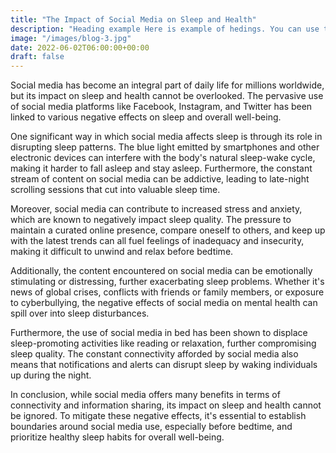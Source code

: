 ```yaml
---
title: "The Impact of Social Media on Sleep and Health"
description: "Heading example Here is example of hedings. You can use this heading by following markdownify rules."
image: "/images/blog-3.jpg"
date: 2022-06-02T06:00:00+00:00
draft: false
---
```


Social media has become an integral part of daily life for millions worldwide, but its impact on sleep and health cannot be overlooked. The pervasive use of social media platforms like Facebook, Instagram, and Twitter has been linked to various negative effects on sleep and overall well-being.

One significant way in which social media affects sleep is through its role in disrupting sleep patterns. The blue light emitted by smartphones and other electronic devices can interfere with the body's natural sleep-wake cycle, making it harder to fall asleep and stay asleep. Furthermore, the constant stream of content on social media can be addictive, leading to late-night scrolling sessions that cut into valuable sleep time.

Moreover, social media can contribute to increased stress and anxiety, which are known to negatively impact sleep quality. The pressure to maintain a curated online presence, compare oneself to others, and keep up with the latest trends can all fuel feelings of inadequacy and insecurity, making it difficult to unwind and relax before bedtime.

Additionally, the content encountered on social media can be emotionally stimulating or distressing, further exacerbating sleep problems. Whether it's news of global crises, conflicts with friends or family members, or exposure to cyberbullying, the negative effects of social media on mental health can spill over into sleep disturbances.

Furthermore, the use of social media in bed has been shown to displace sleep-promoting activities like reading or relaxation, further compromising sleep quality. The constant connectivity afforded by social media also means that notifications and alerts can disrupt sleep by waking individuals up during the night.

In conclusion, while social media offers many benefits in terms of connectivity and information sharing, its impact on sleep and health cannot be ignored. To mitigate these negative effects, it's essential to establish boundaries around social media use, especially before bedtime, and prioritize healthy sleep habits for overall well-being.
